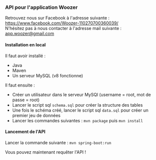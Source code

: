 ### API pour l'application Woozer  

Retrouvez nous sur Facebook à l'adresse suivante : https://www.facebook.com/Woozer-110270700360039/  
N'hésitez pas à nous contacter à l'adresse mail suivante : app.woozer@gmail.com  

#### Installation en local  

Il faut avoir installé :  
- Java  
- Maven  
- Un serveur MySQL (v8 fonctionne)  

Il faut ensuite :  
- Créer un utilisateur dans le serveur MySQl (username = root, mot de passe = root)   
- Lancer le script sql ```schema.sql``` pour créer la structure des tables  
- Une fois le schéma créé, lancer le script sql ``data.sql`` pour créer un premier jeu de données  
- Lancer les commandes suivantes : ``mvn package`` puis ``mvn install``    

#### Lancement de l'API  

Lancer la commande suivante : ``mvn spring-boot:run``  

Vous pouvez maintenant requêter l'API !  
